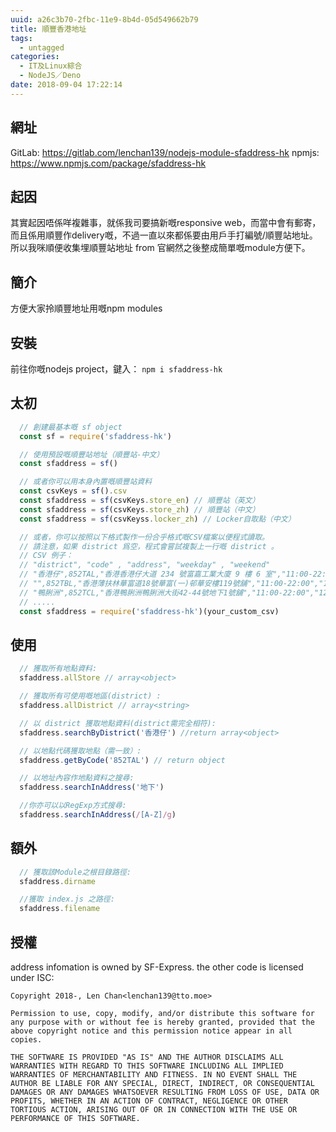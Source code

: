 ```yaml
---
uuid: a26c3b70-2fbc-11e9-8b4d-05d549662b79
title: 順豐香港地址
tags:
  - untagged
categories:
  - IT及Linux綜合
  - NodeJS／Deno
date: 2018-09-04 17:22:14
---
```

## 網址
GitLab: https://gitlab.com/lenchan139/nodejs-module-sfaddress-hk
npmjs: https://www.npmjs.com/package/sfaddress-hk
## 起因
其實起因唔係咩複雜事，就係我司要搞新嘅responsive web，而當中會有郵寄，而且係用順豐作delivery嘅，不過一直以來都係要由用戶手打編號/順豐站地址。所以我咪順便收集埋順豐站地址 from 官網然之後整成簡單嘅module方便下。
## 簡介
方便大家拎順豐地址用嘅npm modules

## 安裝
前往你嘅nodejs project，鍵入：
` npm i sfaddress-hk `

## 太初
```js
  // 創建最基本嘅 sf object
  const sf = require('sfaddress-hk')

  // 使用預設嘅順豐站地址（順豐站-中文）
  const sfaddress = sf()

  // 或者你可以用本身內置嘅順豐站資料
  const csvKeys = sf().csv
  const sfaddress = sf(csvKeys.store_en) // 順豐站（英文）
  const sfaddress = sf(csvKeys.store_zh) // 順豐站（中文）
  const sfaddress = sf(csvKeyss.locker_zh) // Locker自取點（中文）

  // 或者，你可以按照以下格式製作一份合乎格式嘅CSV檔案以便程式讀取。
  // 請注意，如果 district 爲空，程式會嘗試複製上一行嘅 district 。
  // CSV 例子：
  // "district", "code" , "address", "weekday" , "weekend"
  // "香港仔",852TAL,"香港香港仔大道 234 號富嘉工業大廈 9 樓 6 室","11:00-22:00","12:00-20:00"
  // "",852TBL,"香港薄扶林華富道18號華富(一)邨華安樓119號舖","11:00-22:00","12:00-20:00"
  // "鴨脷洲",852TCL,"香港鴨脷洲鴨脷洲大街42-44號地下1號舖","11:00-22:00","12:00-20:00"
  // .....
  const sfaddress = require('sfaddress-hk')(your_custom_csv)
```

## 使用
```js
  // 獲取所有地點資料:
  sfaddress.allStore // array<object>

  // 獲取所有可使用嘅地區(district) :
  sfaddress.allDistrict // array<string>

  // 以 district 獲取地點資料(district需完全相符):
  sfaddress.searchByDistrict('香港仔') //return array<object>

  // 以地點代碼獲取地點（需一致）:
  sfaddress.getByCode('852TAL') // return object

  // 以地址內容作地點資料之搜尋:
  sfaddress.searchInAddress('地下')

  //你亦可以以RegExp方式搜尋:
  sfaddress.searchInAddress(/[A-Z]/g)

```

## 額外
```js
  // 獲取該Module之根目錄路徑:
  sfaddress.dirname

  //獲取 index.js 之路徑:
  sfaddress.filename
```

## 授權
address infomation is owned by SF-Express.
the other code is licensed under ISC:
```
Copyright 2018-, Len Chan<lenchan139@tto.moe>

Permission to use, copy, modify, and/or distribute this software for any purpose with or without fee is hereby granted, provided that the above copyright notice and this permission notice appear in all copies.

THE SOFTWARE IS PROVIDED "AS IS" AND THE AUTHOR DISCLAIMS ALL WARRANTIES WITH REGARD TO THIS SOFTWARE INCLUDING ALL IMPLIED WARRANTIES OF MERCHANTABILITY AND FITNESS. IN NO EVENT SHALL THE AUTHOR BE LIABLE FOR ANY SPECIAL, DIRECT, INDIRECT, OR CONSEQUENTIAL DAMAGES OR ANY DAMAGES WHATSOEVER RESULTING FROM LOSS OF USE, DATA OR PROFITS, WHETHER IN AN ACTION OF CONTRACT, NEGLIGENCE OR OTHER TORTIOUS ACTION, ARISING OUT OF OR IN CONNECTION WITH THE USE OR PERFORMANCE OF THIS SOFTWARE.
```
